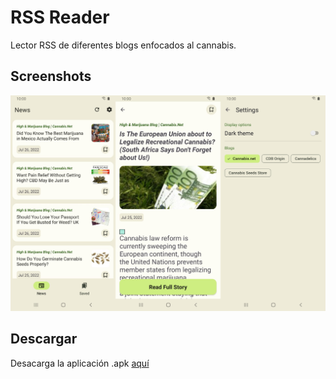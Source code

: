 # RSS Reader
Lector RSS de diferentes blogs enfocados al cannabis.

## Screenshots
![screenshots](https://github.com/Rviewer-Challenges/wYOBWdZelywKFXZWiupw/blob/devel/app_screenshots.png)

## Descargar
Desacarga la aplicación .apk [aquí](https://github.com/Rviewer-Challenges/wYOBWdZelywKFXZWiupw/raw/devel/app/debug/app-debug.apk)
